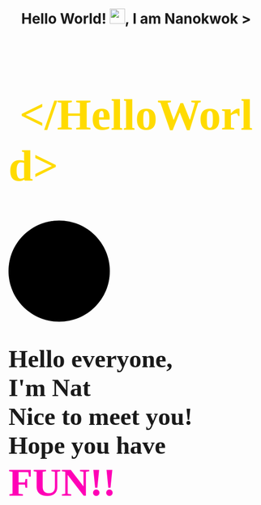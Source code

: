 <h1 align="center">Hello World! <img src="https://raw.githubusercontent.com/MartinHeinz/MartinHeinz/master/wave.gif" width="30px">, I am Nanokwok ></h1>

<div data-mesh-id="comp-kr9jmq7xinlineContent-gridContainer" data-testid="mesh-container-content" data-z-counter="0"><div id="comp-kr9j9gss" class="_1Q9if _3bcaz" data-testid="richTextElement" data-angle="0" data-angle-style-location="style" data-screen-in-hide="done" style="visibility: inherit;"><h1 class="font_0" style="font-size:87px;"><span style="color:#FFDB00;"><span style="font-size:87px;"><span style="font-family:wfont_b3707a_23b83275f5a745458a24b4e16224807c,wf_23b83275f5a745458a24b4e16,orig_calling_code_regular;"><span style="font-weight:bold;">&nbsp;&lt;/HelloWorld&gt;</span></span></span></span></h1></div><div id="comp-kr9lin1z" class="_1KV2M"><div data-mesh-id="comp-kr9lin1zinlineContent" data-testid="inline-content" class=""><div data-mesh-id="comp-kr9lin1zinlineContent-gridContainer" data-testid="mesh-container-content" data-z-counter="0"><div id="comp-kr9lfhhw" class="_3mguU" data-angle="0" data-angle-style-location="style" data-screen-in-hide="done" style="visibility: inherit;"><div class="_34fGO"></div></div><div id="comp-kr9lh13o" class="" data-angle="0" data-angle-style-location="style" data-screen-in-hide="done" style="visibility: inherit;"><div data-testid="svgRoot-comp-kr9lh13o" class="_3bLYT _2OIRR"><svg preserveAspectRatio="none" data-bbox="0 0 200 200" xmlns="http://www.w3.org/2000/svg" width="200" height="200" viewBox="0 0 200 200" role="presentation" aria-hidden="true">
    <g>
        <path d="M200 100c0 55.228-44.772 100-100 100S0 155.228 0 100 44.772 0 100 0s100 44.772 100 100z"></path>
    </g>
</svg></div></div></div></div></div><div id="comp-kr9ljxzz" class="_3mguU" data-angle="0" data-angle-style-location="style" data-screen-in-hide="done" style="visibility: inherit;"><div class="_34fGO"></div></div><div id="comp-kr9lqum9" class="_1Q9if _3bcaz" data-testid="richTextElement" data-angle="0" data-angle-style-location="style" data-screen-in-hide="done" style="visibility: inherit;"><h3 class="font_3" style="font-size:32px;"><span style="font-family:wfont_b3707a_23b83275f5a745458a24b4e16224807c,wf_23b83275f5a745458a24b4e16,orig_calling_code_regular;"><span style="font-weight:bold;"><span style="font-size:49px;"><span class="color_11">Hello everyone,<br> I'm Nat<br> Nice to meet you!<br> Hope you have</span></span></span><br> <span style="color:#FF00B6;"><span style="font-size:78px;"><span style="font-weight:bold;">FUN!!</span></span></span></span><br>&nbsp;</h3></div></div>

